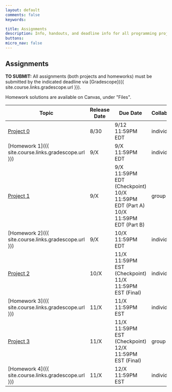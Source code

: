 ```yaml
---
layout: default
comments: false
keywords:

title: Assignments
description: Info, handouts, and deadline info for all programming projects and homeworks in the course.
buttons:
micro_nav: false
---
```


## Assignments

**TO SUBMIT:** All assignments (both projects and homeworks) must be submitted by the indicated deadline via [Gradescope]({{ site.course.links.gradescope.url }}).

Homework solutions are available on Canvas, under "Files".

<!-- [Rubric](https://drive.google.com/file/d/1ArH2SVlo3DaVh7y2dW6AlosncBSMnGdT/view?usp=sharing) for project manual grading -->

| Topic                                     | Release Date | Due Date          | Collaboration | Other Info |
|-------------------------------------------|--------------|-------------------|---------------|------------|
| [Project 0](https://classroom.github.com/a/hSiUMLgb)                             | 8/30         | 9/12 11:59PM EDT  | individual     | 9% of course grade |
| [Homework 1]({{ site.course.links.gradescope.url }})                            | 9/X          | 9/X 11:59PM EDT  | individual     |            |
| [Project 1]()                             | 9/X          | 9/X 11:59PM EDT (Checkpoint) <br> 10/X 11:59PM EDT (Part A) <br> 10/X 11:59PM EDT (Part B)| group of 2  | 15% of course grade |
| [Homework 2]({{ site.course.links.gradescope.url }})                            | 9/X          | 10/X 11:59PM EDT | individual      |            |
| [Project 2]()                             | 10/X          | 11/X 11:59PM EST (Checkpoint) <br> 11/X 11:59PM EST (Final) | individual  | 11% of course grade |
| [Homework 3]({{ site.course.links.gradescope.url }})                            |    11/X      | 11/X 11:59PM EST | individual      |            |
| [Project 3]()                             | 11/X          | 11/X 11:59PM EST (Checkpoint) <br> 12/X 11:59PM EST (Final) | group of 2  | 10% of course grade |
| [Homework 4]({{ site.course.links.gradescope.url }})                            |          11/X          | 12/X 11:59PM EST | individual      |            |
